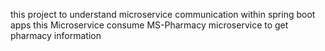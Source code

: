 this project to understand microservice communication within spring boot apps
this Microservice consume MS-Pharmacy microservice to get pharmacy information 
